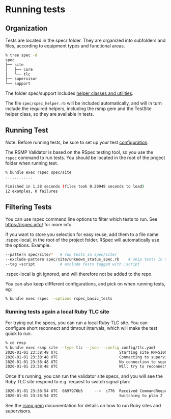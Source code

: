 # Running tests
## Organization
Tests are located in the spec/ folder. They are organized into subfolders and files, according to equipment types and functional areas.

```sh
% tree spec -d                          
spec
├── site
│   ├── core
│   └── tlc
├── supervisor
└── support
```

The folder spec/support includes [helper classes and utilities](implementation.md). 

The file `spec/spec_helper.rb` will be included automatically, and will in turn include the required helpers, including the rsmp gem and the TestSite helper class, so they are available in tests.

## Running Test
Note: Before running tests, be sure to set up your test [configuration](configuring.md).

The RSMP Validator is based on the RSpec testing tool, so you use the `rspec` command to run tests. You should be located in the root of the project folder when running test.

```sh
% bundle exec rspec spec/site
............

Finished in 1.28 seconds (files took 0.20949 seconds to load)
12 examples, 0 failures
```

## Filtering Tests
You can use rspec command line options to filter which tests to run. See https://rspec.info/ for more info.

If you want to store you selection for easy reuse, add them to a file name .rspec-local, in the root of the project folder. RSpec will automatically use the options. Example:

```sh
--pattern spec/site/*   # run tests in spec/site/
--exclude-pattern spec/site/unknown_status_spec.rb    # skip tests in this file
--tag ~script           # exclude tests tagged with :script
```

 .rspec-local is git ignored, and will therefore not be added to the repo. 

You can also keep diffferent configurations, and pick on when running tests, eg:

```sh
% bundle exec rspec --options rspec_basic_tests
```

### Running tests again a local Ruby TLC site
For trying out the specs, you can run a local Ruby TLC site. You can configure short reconnect and timrout intervals, which will make the test quick to run:

```sh
% cd rmsp
% bundle exec rsmp site --type tlc --json --config config/tlc.yaml
2020-01-01 23:38:48 UTC                           Starting site RN+SI0001
2020-01-01 23:38:48 UTC                           Connecting to superviser at 127.0.0.1:12111
2020-01-01 23:38:48 UTC                           No connection to supervisor at 127.0.0.1:12111
2020-01-01 23:38:48 UTC                           Will try to reconnect again every 0.1 seconds..
```

Once it's running, you can run the validator site specs, and you will see the Ruby TLC site respond to e.g. request to switch signal plan:

```sh
2020-01-01 23:38:54 UTC  6697976b5     -->  c776  Received CommandRequest {"mType":"rSMsg","type":"CommandRequest","ntsOId":"","xNId":"","cId":"TC","arg":[{"cCI":"M0002","cO":"setPlan","n":"status","v":"True"},{"cCI":"M0002","cO":"setPlan","n":"securityCode","v":"0000"},{"cCI":"M0002","cO":"setPlan","n":"timeplan","v":"2"}],"mId":"c77665c1-f7cc-4488-8bcb-f809939e0e20"}
2020-01-01 23:38:54 UTC                           Switching to plan 2
```

See the [rsmp gem](https://github.com/rsmp-nordic/rsmp) documentation for details on how to run Ruby sites and supervisors.
